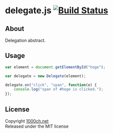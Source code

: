 # delegate.js [![Build Status](https://travis-ci.org/1000ch/delegate.png?branch=master)](https://travis-ci.org/1000ch/delegate)

## About

Delegation abstract.

## Usage

```js
var element = document.getElementById("hoge");

var delegate = new Delegate(element);

delegate.on("click", "span", function(e) {
    console.log("span of #hoge is clicked.");
});
```

## License

Copyright [1000ch.net](http://1000ch.net/)  
Released under the MIT license  